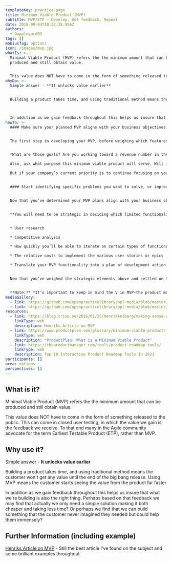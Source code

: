 ```yaml
---
templateKey: practice-page
title: Minimum Viable Product (MVP)
subtitle: MVP/ETP - Develop, Get feedback, Repeat
date: 2019-09-04T10:22:28.956Z
authors:
  - Dappleyard93
tags: []
mobiusTag: options
icon: /images/mvp.jpg
whatIs: >-
  Minimal Viable Product (MVP) refers the the minimum amount that can be
  produced and still obtain value. 


  This value does NOT have to come in the form of something released to the public. This can come in closed user testing, in which the value we gain is the feedback we receive. To that end many in the Agile community advocate for the term Earliest Testable Product (ETP), rather than MVP.
whyDo: >-
  Simple answer - **It unlocks value earlier**


  Building a product takes time, and using traditional method means the customer won't get any value until the end of the big bang release. Using MVP means the customer starts seeing the value from the product far faster



  In addition as we gain feedback throughout this helps us insure that what we're building is also the right thing. Perhaps based on that feedback we may find that actually we only need a simple solution making it both cheaper and taking less time? Or perhaps we find that we can build something that the customer never imagined they needed but could help them immensely?
howTo: >-
  #### Make sure your planned MVP aligns with your business objectives.


  The first step in developing your MVP, before weighing which features to build, is to make sure the product will align with your team’s or your company’s strategic goals.


  *What are those goals? Are you working toward a revenue number in the coming six months? Do you have limited resources?* These questions might affect whether now is even the time to start developing a new MVP.

  Also, ask what purpose this minimum viable product will serve. Will it attract new users in a market adjacent to the market for your existing products? If that is one of your current business objectives, then this MVP plan might be strategically viable.

  But if your company’s current priority is to continue focusing on your core markets, then you might need to shelve this idea and focus instead, perhaps, on an MVP designed to offer new functionality for your existing customers.


  #### Start identifying specific problems you want to solve, or improvements you want to enable, for your user persona.


  Now that you’ve determined your MVP plans align with your business objectives, you can start thinking through the specific solutions you want your product to offer users. These solutions, which you might write up in the form of user stories, epics, or features, do not represent the product’s overall vision—only subsets of that vision. Remember, you can develop only a small amount of functionality for your MVP.


  **You will need to be strategic in deciding which limited functionality to include in your MVP.** You can base these decisions on a number of factors, including:


  * User research

  * Competitive analysis

  * How quickly you’ll be able to iterate on certain types of functionality when you receive user feedback

  * The relative costs to implement the various user stories or epics

  * Translate your MVP functionality into a plan of development action.


  Now that you’ve weighed the strategic elements above and settled on the limited functionality you want for your MVP, it’s time to translate this into an action plan for development.


  **Note:** *It’s important to keep in mind the V in MVP—the product must be viable. That means it must allow your customers to complete an entire task or project, and it must provide a high-quality user experience. An MVP cannot be a user interface with many half-built tools and features. It must be a working product that your company should be able to sell.*
mediaGallery:
  - link: https://github.com/openpracticelibrary/opl-media/blob/master/images/MVP2.png?raw=true
  - link: https://github.com/openpracticelibrary/opl-media/blob/master/images/MVP.jpg?raw=true
resources:
  - link: https://blog.crisp.se/2016/01/25/henrikkniberg/making-sense-of-mvp
    linkType: web
    description: Henriks Article on MVP
  - link: https://www.productplan.com/glossary/minimum-viable-product/
    linkType: web
    description: "ProductPlan: What is a Minimum Viable Product"
  - link: https://theproductmanager.com/tools/product-roadmap-tools/
    linkType: web
    description: Top 10 Interactive Product Roadmap Tools In 2021
participants: []
area: options
perspectives: []
---
```

## What is it?

Minimal Viable Product (MVP) refers the the minimum amount that can be produced and still obtain value. 


This value does NOT have to come in the form of something released to the public. This can come in closed user testing, in which the value we gain is the feedback we receive. To that end many in the Agile community advocate for the term Earliest Testable Product (ETP), rather than MVP.

## Why use it?

Simple answer - **It unlocks value earlier**


Building a product takes time, and using traditional method means the customer won't get any value until the end of the big bang release. Using MVP means the customer starts seeing the value from the product far faster



In addition as we gain feedback throughout this helps us insure that what we're building is also the right thing. Perhaps based on that feedback we may find that actually we only need a simple solution making it both cheaper and taking less time? Or perhaps we find that we can build something that the customer never imagined they needed but could help them immensely?



## Further Information (including example)

[Henriks Article on MVP](https://blog.crisp.se/2016/01/25/henrikkniberg/making-sense-of-mvp) - Still the best article I've found on the subject and some brilliant examples throughout
